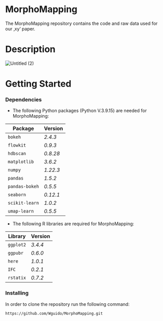 # MorphoMapping

The MorphoMapping repository contains the code and raw data used for our ‚xy‘ paper. 

# Description

![Untitled (2)](https://github.com/Wguido/MorphoMapping/assets/117764795/c555157a-0e44-4a75-8bff-ad45c663f2cc)

# Getting Started

### Dependencies
* The following Python packages (Python V.3.9.15) are needed for MorphoMapping:
  
| Package | Version |
| --- | --- |
| `bokeh` | *2.4.3*  |
| `flowkit` | *0.9.3*  |
| `hdbscan` | *0.8.28*  |
| `matplotlib` | *3.6.2*  |
| `numpy` | *1.22.3*  |
| `pandas` | *1.5.2*  |
| `pandas-bokeh` | *0.5.5*  |
| `seaborn` | *0.12.1*  |
| `scikit-learn` | *1.0.2*  |
| `umap-learn` | *0.5.5*  |

* The following R libraries  are required for MorphoMapping:
  
| Library | Version |
| --- | --- |
| `ggplot2` | *3.4.4*  |
| `ggpubr` | *0.6.0*  |
| `here` | *1.0.1*  |
| `IFC` | *0.2.1*  |
| `rstatix` | *0.7.2*  |

### Installing
In order to clone the repository run the following command: 
```
https://github.com/Wguido/MorphoMapping.git

```

